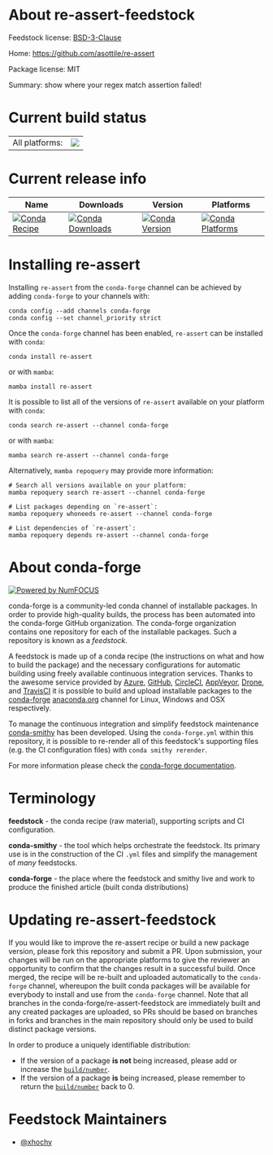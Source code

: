 About re-assert-feedstock
=========================

Feedstock license: [BSD-3-Clause](https://github.com/conda-forge/re-assert-feedstock/blob/main/LICENSE.txt)

Home: https://github.com/asottile/re-assert

Package license: MIT

Summary: show where your regex match assertion failed!

Current build status
====================


<table><tr><td>All platforms:</td>
    <td>
      <a href="https://dev.azure.com/conda-forge/feedstock-builds/_build/latest?definitionId=15040&branchName=main">
        <img src="https://dev.azure.com/conda-forge/feedstock-builds/_apis/build/status/re-assert-feedstock?branchName=main">
      </a>
    </td>
  </tr>
</table>

Current release info
====================

| Name | Downloads | Version | Platforms |
| --- | --- | --- | --- |
| [![Conda Recipe](https://img.shields.io/badge/recipe-re--assert-green.svg)](https://anaconda.org/conda-forge/re-assert) | [![Conda Downloads](https://img.shields.io/conda/dn/conda-forge/re-assert.svg)](https://anaconda.org/conda-forge/re-assert) | [![Conda Version](https://img.shields.io/conda/vn/conda-forge/re-assert.svg)](https://anaconda.org/conda-forge/re-assert) | [![Conda Platforms](https://img.shields.io/conda/pn/conda-forge/re-assert.svg)](https://anaconda.org/conda-forge/re-assert) |

Installing re-assert
====================

Installing `re-assert` from the `conda-forge` channel can be achieved by adding `conda-forge` to your channels with:

```
conda config --add channels conda-forge
conda config --set channel_priority strict
```

Once the `conda-forge` channel has been enabled, `re-assert` can be installed with `conda`:

```
conda install re-assert
```

or with `mamba`:

```
mamba install re-assert
```

It is possible to list all of the versions of `re-assert` available on your platform with `conda`:

```
conda search re-assert --channel conda-forge
```

or with `mamba`:

```
mamba search re-assert --channel conda-forge
```

Alternatively, `mamba repoquery` may provide more information:

```
# Search all versions available on your platform:
mamba repoquery search re-assert --channel conda-forge

# List packages depending on `re-assert`:
mamba repoquery whoneeds re-assert --channel conda-forge

# List dependencies of `re-assert`:
mamba repoquery depends re-assert --channel conda-forge
```


About conda-forge
=================

[![Powered by
NumFOCUS](https://img.shields.io/badge/powered%20by-NumFOCUS-orange.svg?style=flat&colorA=E1523D&colorB=007D8A)](https://numfocus.org)

conda-forge is a community-led conda channel of installable packages.
In order to provide high-quality builds, the process has been automated into the
conda-forge GitHub organization. The conda-forge organization contains one repository
for each of the installable packages. Such a repository is known as a *feedstock*.

A feedstock is made up of a conda recipe (the instructions on what and how to build
the package) and the necessary configurations for automatic building using freely
available continuous integration services. Thanks to the awesome service provided by
[Azure](https://azure.microsoft.com/en-us/services/devops/), [GitHub](https://github.com/),
[CircleCI](https://circleci.com/), [AppVeyor](https://www.appveyor.com/),
[Drone](https://cloud.drone.io/welcome), and [TravisCI](https://travis-ci.com/)
it is possible to build and upload installable packages to the
[conda-forge](https://anaconda.org/conda-forge) [anaconda.org](https://anaconda.org/)
channel for Linux, Windows and OSX respectively.

To manage the continuous integration and simplify feedstock maintenance
[conda-smithy](https://github.com/conda-forge/conda-smithy) has been developed.
Using the ``conda-forge.yml`` within this repository, it is possible to re-render all of
this feedstock's supporting files (e.g. the CI configuration files) with ``conda smithy rerender``.

For more information please check the [conda-forge documentation](https://conda-forge.org/docs/).

Terminology
===========

**feedstock** - the conda recipe (raw material), supporting scripts and CI configuration.

**conda-smithy** - the tool which helps orchestrate the feedstock.
                   Its primary use is in the construction of the CI ``.yml`` files
                   and simplify the management of *many* feedstocks.

**conda-forge** - the place where the feedstock and smithy live and work to
                  produce the finished article (built conda distributions)


Updating re-assert-feedstock
============================

If you would like to improve the re-assert recipe or build a new
package version, please fork this repository and submit a PR. Upon submission,
your changes will be run on the appropriate platforms to give the reviewer an
opportunity to confirm that the changes result in a successful build. Once
merged, the recipe will be re-built and uploaded automatically to the
`conda-forge` channel, whereupon the built conda packages will be available for
everybody to install and use from the `conda-forge` channel.
Note that all branches in the conda-forge/re-assert-feedstock are
immediately built and any created packages are uploaded, so PRs should be based
on branches in forks and branches in the main repository should only be used to
build distinct package versions.

In order to produce a uniquely identifiable distribution:
 * If the version of a package **is not** being increased, please add or increase
   the [``build/number``](https://docs.conda.io/projects/conda-build/en/latest/resources/define-metadata.html#build-number-and-string).
 * If the version of a package **is** being increased, please remember to return
   the [``build/number``](https://docs.conda.io/projects/conda-build/en/latest/resources/define-metadata.html#build-number-and-string)
   back to 0.

Feedstock Maintainers
=====================

* [@xhochy](https://github.com/xhochy/)

